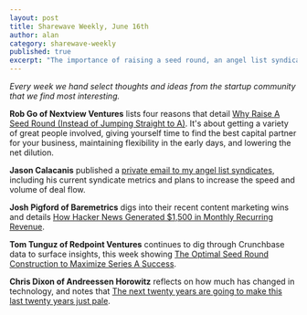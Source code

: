 ```yaml
---
layout: post
title: Sharewave Weekly, June 16th
author: alan
category: sharewave-weekly
published: true
excerpt: "The importance of raising a seed round, an angel list syndicate update, and the optimal seed round construction to maximize Series A success in this edition of the Sharewave Weekly."
---
```

*Every week we hand select thoughts and ideas from the startup community that we find most interesting.*

**Rob Go of Nextview Ventures** lists four reasons that detail [Why Raise A Seed Round (Instead of Jumping Straight to A)](http://robgo.org/2014/06/08/why-raise-a-seed-round-instead-of-jumping-straight-to-a/). It's about getting a variety of great people involved, giving yourself time to find the best capital partner for your business, maintaining flexibility in the early days, and lowering the net dilution.

**Jason Calacanis** published a [private email to my angel list syndicates](https://medium.com/@jason/private-email-to-my-angel-list-syndicates-dffd624d8539), including his current syndicate metrics and plans to increase the speed and volume of deal flow.

**Josh Pigford of Baremetrics** digs into their recent content marketing wins and details [How Hacker News Generated $1,500 in Monthly Recurring Revenue](https://baremetrics.io/blog/hacker-news-1500-recurring-revenue).

**Tom Tunguz of Redpoint Ventures** continues to dig through Crunchbase data to surface insights, this week showing [The Optimal Seed Round Construction to Maximize Series A Success](http://tomtunguz.com/signaling-risk-data/).

**Chris Dixon of Andreessen Horowitz** reflects on how much has changed in technology, and notes that [The next twenty years are going to make this last twenty years just pale](http://cdixon.org/2014/06/15/the-next-twenty-years-are-going-to-make-this-last-twenty-years-just-pale/).